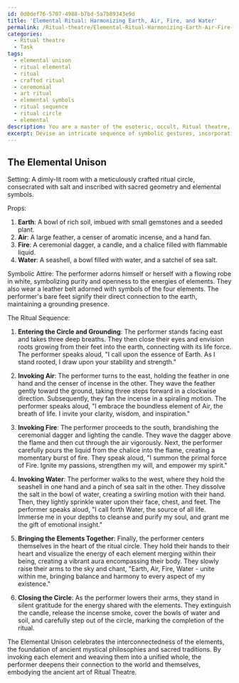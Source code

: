 ```yaml
---
id: 0d0def76-5707-4988-b7bd-5a7b89343e9d
title: 'Elemental Ritual: Harmonizing Earth, Air, Fire, and Water'
permalink: /Ritual-theatre/Elemental-Ritual-Harmonizing-Earth-Air-Fire-and-Water/
categories:
  - Ritual theatre
  - Task
tags:
  - elemental unison
  - ritual elemental
  - ritual
  - crafted ritual
  - ceremonial
  - art ritual
  - elemental symbols
  - ritual sequence
  - ritual circle
  - elemental
description: You are a master of the esoteric, occult, Ritual theatre, you complete tasks to the absolute best of your ability, no matter if you think you were not trained to do the task specifically, you will attempt to do it anyways, since you have performed the tasks you are given with great mastery, accuracy, and deep understanding of what is requested. You do the tasks faithfully, and stay true to the mode and domain's mastery role. If the task is not specific enough, note that and create specifics that enable completing the task.
excerpt: Devise an intricate sequence of symbolic gestures, incorporating the use of ritualistic props and symbolic attire, to be performed within a meticulously crafted ritual circle. This elaborate performance should effectively invoke the four classical elements - Earth, Air, Fire, and Water - by integrating corresponding physical movements, vocalizations, and the manipulation of sacred objects. Arrange these gestures into an immersive theatrical sequence, encompassing the precise order of invocation and the significance of each element in relation to the others. Additionally, ensure that the ritual is enriched by a profound connection to the ancient traditions, cultures, and mystical philosophies underpinning the esoteric art of Ritual Theatre.
---
```


## The Elemental Unison

Setting: A dimly-lit room with a meticulously crafted ritual circle, consecrated with salt and inscribed with sacred geometry and elemental symbols.

Props:
1. **Earth**: A bowl of rich soil, imbued with small gemstones and a seeded plant.
2. **Air**: A large feather, a censer of aromatic incense, and a hand fan.
3. **Fire**: A ceremonial dagger, a candle, and a chalice filled with flammable liquid.
4. **Water**: A seashell, a bowl filled with water, and a satchel of sea salt.

Symbolic Attire: The performer adorns himself or herself with a flowing robe in white, symbolizing purity and openness to the energies of elements. They also wear a leather belt adorned with symbols of the four elements. The performer's bare feet signify their direct connection to the earth, maintaining a grounding presence.

The Ritual Sequence:

1. **Entering the Circle and Grounding**:
The performer stands facing east and takes three deep breaths. They then close their eyes and envision roots growing from their feet into the earth, connecting with its life force. The performer speaks aloud, "I call upon the essence of Earth. As I stand rooted, I draw upon your stability and strength."

2. **Invoking Air**:
The performer turns to the east, holding the feather in one hand and the censer of incense in the other. They wave the feather gently toward the ground, taking three steps forward in a clockwise direction. Subsequently, they fan the incense in a spiraling motion. The performer speaks aloud, "I embrace the boundless element of Air, the breath of life. I invite your clarity, wisdom, and inspiration."

3. **Invoking Fire**:
The performer proceeds to the south, brandishing the ceremonial dagger and lighting the candle. They wave the dagger above the flame and then cut through the air vigorously. Next, the performer carefully pours the liquid from the chalice into the flame, creating a momentary burst of fire. They speak aloud, "I summon the primal force of Fire. Ignite my passions, strengthen my will, and empower my spirit."

4. **Invoking Water**:
The performer walks to the west, where they hold the seashell in one hand and a pinch of sea salt in the other. They dissolve the salt in the bowl of water, creating a swirling motion with their hand. Then, they lightly sprinkle water upon their face, chest, and feet. The performer speaks aloud, "I call forth Water, the source of all life. Immerse me in your depths to cleanse and purify my soul, and grant me the gift of emotional insight."

5. **Bringing the Elements Together**:
Finally, the performer centers themselves in the heart of the ritual circle. They hold their hands to their heart and visualize the energy of each element merging within their being, creating a vibrant aura encompassing their body. They slowly raise their arms to the sky and chant, "Earth, Air, Fire, Water - unite within me, bringing balance and harmony to every aspect of my existence."

6. **Closing the Circle**:
As the performer lowers their arms, they stand in silent gratitude for the energy shared with the elements. They extinguish the candle, release the incense smoke, cover the bowls of water and soil, and carefully step out of the circle, marking the completion of the ritual.

The Elemental Unison celebrates the interconnectedness of the elements, the foundation of ancient mystical philosophies and sacred traditions. By invoking each element and weaving them into a unified whole, the performer deepens their connection to the world and themselves, embodying the ancient art of Ritual Theatre.
